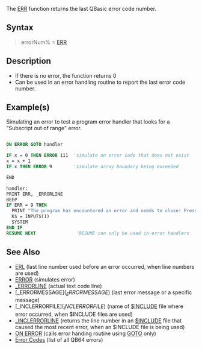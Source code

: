 The [ERR](ERR) function returns the last QBasic error code number. 

## Syntax

> errorNum% = [ERR](ERR)

## Description

* If there is no error, the function returns 0
* Can be used in an error handling routine to report the last error code number.

## Example(s)

Simulating an error to test a program error handler that looks for a "Subscript out of range" error.

```vb

ON ERROR GOTO handler

IF x = 0 THEN ERROR 111  'simulate an error code that does not exist
x = x + 1
IF x THEN ERROR 9        'simulate array boundary being exceeded

END

handler:
PRINT ERR, _ERRORLINE
BEEP
IF ERR = 9 THEN
  PRINT "The program has encountered an error and needs to close! Press a key!"
  K$ = INPUT$(1)
  SYSTEM
END IF
RESUME NEXT               'RESUME can only be used in error handlers 

```

## See Also

* [ERL](ERL) (last line number used before an error occurred, when line numbers are used) 
* [ERROR](ERROR) (simulates error)
* [_ERRORLINE](_ERRORLINE) (actual text code line)
* [_ERRORMESSAGE$](_ERRORMESSAGE$) (last error message or a specific message)
* [_INCLERRORFILE$](_INCLERRORFILE$) (name of [$INCLUDE](INCLUDE) file where error occurred, when $INCLUDE files are used)
* [_INCLERRORLINE](_INCLERRORLINE) (returns the line number in an [$INCLUDE](INCLUDE) file that caused the most recent error, when an $INCLUDE file is being used)
* [ON ERROR](ON-ERROR) (calls error handing routine using [GOTO](GOTO) only)
* [Error Codes](ERROR-Codes) (list of all QB64 errors)
